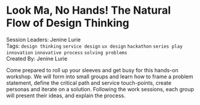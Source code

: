 # Look Ma, No Hands! The Natural Flow of Design Thinking

Session Leaders: Jenine Lurie  
Tags: `design thinking` `service design` `ux design` `hackathon` `series play` `innovation` `innovative process` `solving problems`  
Created By: Jenine Lurie  

Come prepared to roll up your sleeves and get busy for this hands-on workshop. We will form into small groups and learn how to frame a problem statement, define the critical path and service touch-points, create personas and iterate on a solution. Following the work sessions, each group will present their ideas, and explain the process.
